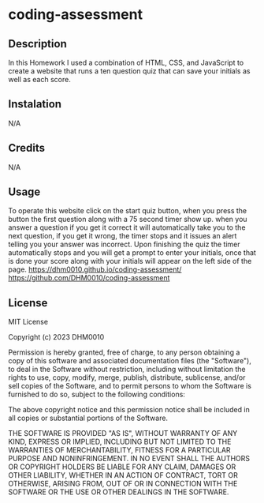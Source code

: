 # coding-assessment

  ## Description
  In this Homework I used a combination of HTML, CSS, and JavaScript to create a website that runs a ten question quiz that can save your initials as well as each score.

  ## Instalation
  N/A

  ## Credits
  N/A

  ## Usage
  To operate this website click on the start quiz button, when you press the button the first question along with a 75 second timer show up. when you answer a question if you get it correct it will automatically take you to the next question, if you get it wrong, the timer stops and it issues an alert telling you your answer was incorrect. Upon finishing the quiz the timer automatically stops and you will get a prompt to enter your initials, once that is done your score along with your initials will appear on the left side of the page.
  https://dhm0010.github.io/coding-assessment/
  https://github.com/DHM0010/coding-assessment


  ## License
  MIT License

Copyright (c) 2023 DHM0010

Permission is hereby granted, free of charge, to any person obtaining a copy
of this software and associated documentation files (the "Software"), to deal
in the Software without restriction, including without limitation the rights
to use, copy, modify, merge, publish, distribute, sublicense, and/or sell
copies of the Software, and to permit persons to whom the Software is
furnished to do so, subject to the following conditions:

The above copyright notice and this permission notice shall be included in all
copies or substantial portions of the Software.

THE SOFTWARE IS PROVIDED "AS IS", WITHOUT WARRANTY OF ANY KIND, EXPRESS OR
IMPLIED, INCLUDING BUT NOT LIMITED TO THE WARRANTIES OF MERCHANTABILITY,
FITNESS FOR A PARTICULAR PURPOSE AND NONINFRINGEMENT. IN NO EVENT SHALL THE
AUTHORS OR COPYRIGHT HOLDERS BE LIABLE FOR ANY CLAIM, DAMAGES OR OTHER
LIABILITY, WHETHER IN AN ACTION OF CONTRACT, TORT OR OTHERWISE, ARISING FROM,
OUT OF OR IN CONNECTION WITH THE SOFTWARE OR THE USE OR OTHER DEALINGS IN THE
SOFTWARE.